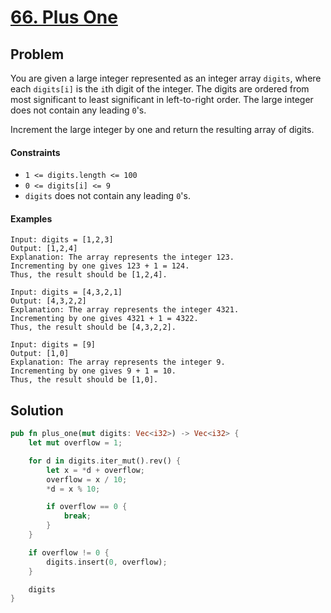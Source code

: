 # [66. Plus One](https://leetcode.com/problems/plus-one/)

## Problem

You are given a large integer represented as an integer array `digits`, where
each `digits[i]` is the `i`th digit of the integer. The digits are ordered from
most significant to least significant in left-to-right order. The large integer
does not contain any leading `0`'s.

Increment the large integer by one and return the resulting array of digits.

#### Constraints

* `1 <= digits.length <= 100`
* `0 <= digits[i] <= 9`
* `digits` does not contain any leading `0`'s.

#### Examples

```text
Input: digits = [1,2,3]
Output: [1,2,4]
Explanation: The array represents the integer 123.
Incrementing by one gives 123 + 1 = 124.
Thus, the result should be [1,2,4].
```

```text
Input: digits = [4,3,2,1]
Output: [4,3,2,2]
Explanation: The array represents the integer 4321.
Incrementing by one gives 4321 + 1 = 4322.
Thus, the result should be [4,3,2,2].
```

```text
Input: digits = [9]
Output: [1,0]
Explanation: The array represents the integer 9.
Incrementing by one gives 9 + 1 = 10.
Thus, the result should be [1,0].
```

## Solution

```rust
pub fn plus_one(mut digits: Vec<i32>) -> Vec<i32> {
    let mut overflow = 1;

    for d in digits.iter_mut().rev() {
        let x = *d + overflow;
        overflow = x / 10;
        *d = x % 10;

        if overflow == 0 {
            break;
        }
    }

    if overflow != 0 {
        digits.insert(0, overflow);
    }

    digits
}
```